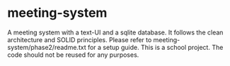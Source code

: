 meeting-system
======
A meeting system with a text-UI and a sqlite database. It follows the clean architecture and SOLID principles.
Please refer to meeting-system/phase2/readme.txt for a setup guide.
This is a school project. The code should not be reused for any purposes.
